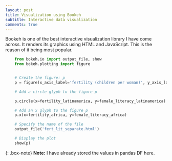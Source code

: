 ```yaml
---
layout: post
title: Visualization using Bookeh
subtitle: Interactive data visualization
comments: true
---
```


Bookeh is one of the best interactive visualization library I have come across. It renders its graphics using HTML and JavaScript. This is the reason of it being most popular. 


```python
	from bokeh.io import output_file, show
	from bokeh.plotting import figure


	# Create the figure: p
	p = figure(x_axis_label='fertility (children per woman)', y_axis_label='female_literacy (% population)')

	# Add a circle glyph to the figure p

	p.circle(x=fertility_latinamerica, y=female_literacy_latinamerica)

	# Add an x glyph to the figure p
	p.x(x=fertility_africa, y=female_literacy_africa)

	# Specify the name of the file
	output_file('fert_lit_separate.html')

	# Display the plot
	show(p)
```



{: .box-note}
**Note:** I have already stored the values in pandas DF here.
